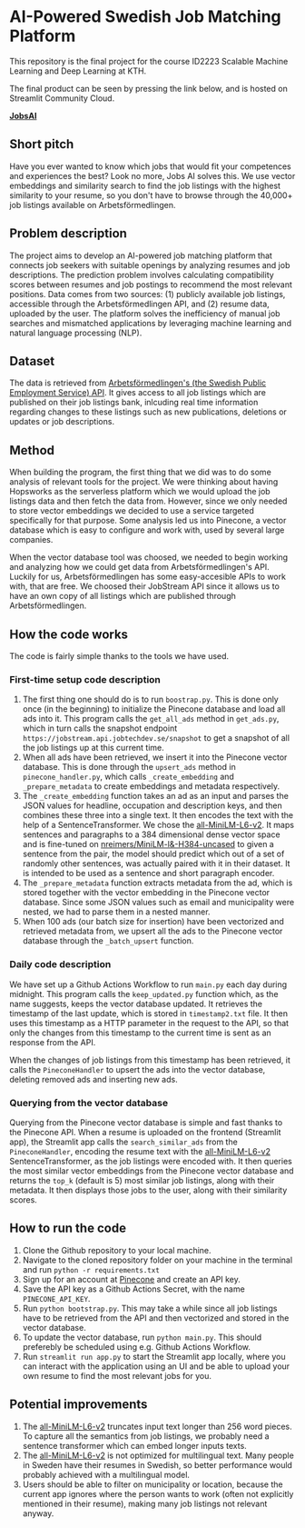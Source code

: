 # AI-Powered Swedish Job Matching Platform

This repository is the final project for the course ID2223 Scalable Machine Learning and Deep Learning at KTH.

The final product can be seen by pressing the link below, and is hosted on Streamlit Community Cloud.

[**JobsAI**](https://jobsai.streamlit.app/)

## Short pitch

Have you ever wanted to know which jobs that would fit your competences and experiences the best? Look no more, Jobs AI solves this. We use vector embeddings and similarity search to find the job listings with the highest similarity to your resume, so you don't have to browse through the 40,000+ job listings available on Arbetsförmedlingen.

## Problem description

The project aims to develop an AI-powered job matching platform that connects job seekers with suitable openings by analyzing resumes and job descriptions. The prediction problem involves calculating compatibility scores between resumes and job postings to recommend the most relevant positions. Data comes from two sources: (1) publicly available job listings, accessible through the Arbetsförmedlingen API, and (2) resume data, uploaded by the user. The platform solves the inefficiency of manual job searches and mismatched applications by
leveraging machine learning and natural language processing (NLP).

## Dataset

The data is retrieved from [Arbetsförmedlingen's (the Swedish Public Employment Service) API](https://jobstream.api.jobtechdev.se/). It gives access to all job listings which are published on their job listings bank, inlcuding real time information regarding changes to these listings such as new publications, deletions or updates or job descriptions.

## Method

When building the program, the first thing that we did was to do some analysis of relevant tools for the project. We were thinking about having Hopsworks as the serverless platform which we would upload the job listings data and then fetch the data from. However, since we only needed to store vector embeddings we decided to use a service targeted specifically for that purpose. Some analysis led us into Pinecone, a vector database which is easy to configure and work with, used by several large companies.

When the vector database tool was choosed, we needed to begin working and analyzing how we could get data from Arbetsförmedlingen's API. Luckily for us, Arbetsförmedlingen has some easy-accesible APIs to work with, that are free. We choosed their JobStream API since it allows us to have an own copy of all listings which are published through Arbetsförmedlingen.

## How the code works

The code is fairly simple thanks to the tools we have used.

### First-time setup code description

1. The first thing one should do is to run `boostrap.py`. This is done only once (in the beginning) to initialize the Pinecone database and load all ads into it. This program calls the `get_all_ads` method in `get_ads.py`, which in turn calls the snapshot endpoint `https://jobstream.api.jobtechdev.se/snapshot` to get a snapshot of all the job listings up at this current time.
2. When all ads have been retrieved, we insert it into the Pinecone vector database. This is done through the `upsert_ads` method in `pinecone_handler.py`, which calls `_create_embedding` and `_prepare_metadata` to create embeddings and metadata respectively.
3. The `_create_embedding` function takes an ad as an input and parses the JSON values for headline, occupation and description keys, and then combines these three into a single text. It then encodes the text with the help of a SentenceTransformer. We chose the [all-MiniLM-L6-v2](https://huggingface.co/sentence-transformers/all-MiniLM-L6-v2). It maps sentences and paragraphs to a 384 dimensional dense vector space and is fine-tuned on [nreimers/MiniLM-l&-H384-uncased](https://huggingface.co/nreimers/MiniLM-L6-H384-uncased) to given a sentence from the pair, the model should predict which out of a set of randomly other sentences, was actually paired with it in their dataset. It is intended to be used as a sentence and short paragraph encoder.
4. The `_prepare_metadata` function extracts metadata from the ad, which is stored together with the vector embedding in the Pinecone vector database. Since some JSON values such as email and municipality were nested, we had to parse them in a nested manner.
5. When 100 ads (our batch size for insertion) have been vectorized and retrieved metadata from, we upsert all the ads to the Pinecone vector database through the `_batch_upsert` function.

### Daily code description

We have set up a Github Actions Workflow to run `main.py` each day during midnight. This program calls the `keep_updated.py` function which, as the name suggests, keeps the vector database updated. It retrieves the timestamp of the last update, which is stored in `timestamp2.txt` file. It then uses this timestamp as a HTTP parameter in the request to the API, so that only the changes from this timestamp to the current time is sent as an response from the API.

When the changes of job listings from this timestamp has been retrieved, it calls the `PineconeHandler` to upsert the ads into the vector database, deleting removed ads and inserting new ads.

### Querying from the vector database

Querying from the Pinecone vector database is simple and fast thanks to the Pinecone API. When a resume is uploaded on the frontend (Streamlit app), the Streamlit app calls the `search_similar_ads` from the `PineconeHandler`, encoding the resume text with the [all-MiniLM-L6-v2](https://huggingface.co/sentence-transformers/all-MiniLM-L6-v2) SentenceTransformer, as the job listings were encoded with. It then queries the most similar vector embeddings from the Pinecone vector database and returns the `top_k` (default is 5) most similar job listings, along with their metadata. It then displays those jobs to the user, along with their similarity scores.

## How to run the code

1. Clone the Github repository to your local machine.
2. Navigate to the cloned repository folder on your machine in the terminal and run `python -r requirements.txt`
3. Sign up for an account at [Pinecone](https://www.pinecone.io/) and create an API key.
4. Save the API key as a Github Actions Secret, with the name `PINECONE_API_KEY`.
5. Run `python bootstrap.py`. This may take a while since all job listings have to be retrieved from the API and then vectorized and stored in the vector database.
6. To update the vector database, run `python main.py`. This should preferebly be scheduled using e.g. Github Actions Workflow.
7. Run `streamlit run app.py` to start the Streamlit app locally, where you can interact with the application using an UI and be able to upload your own resume to find the most relevant jobs for you.

## Potential improvements

1. The [all-MiniLM-L6-v2](https://huggingface.co/sentence-transformers/all-MiniLM-L6-v2) truncates input text longer than 256 word pieces. To capture all the semantics from job listings, we probably need a sentence transformer which can embed longer inputs texts.
2. The [all-MiniLM-L6-v2](https://huggingface.co/sentence-transformers/all-MiniLM-L6-v2) is not optimized for multilingual text. Many people in Sweden have their resumes in Swedish, so better performance would probably achieved with a multilingual model.
3. Users should be able to filter on municipality or location, because the current app ignores where the person wants to work (often not explicitly mentioned in their resume), making many job listings not relevant anyway.
